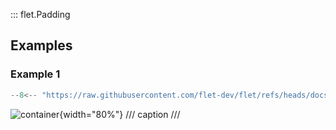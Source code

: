 ::: flet.Padding

## Examples

### Example 1

```python
--8<-- "https://raw.githubusercontent.com/flet-dev/flet/refs/heads/docs/sdk/python/examples/controls/types/padding/container.py"
```

![container](https://raw.githubusercontent.com/flet-dev/flet/docs/sdk/python/examples/python/controls/types/padding/media/container.gif){width="80%"}
/// caption
///
